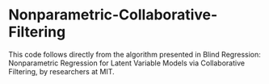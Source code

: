 # Nonparametric-Collaborative-Filtering
This code follows directly from the algorithm presented in Blind Regression: Nonparametric Regression for Latent Variable Models via Collaborative Filtering, by researchers at MIT. 
